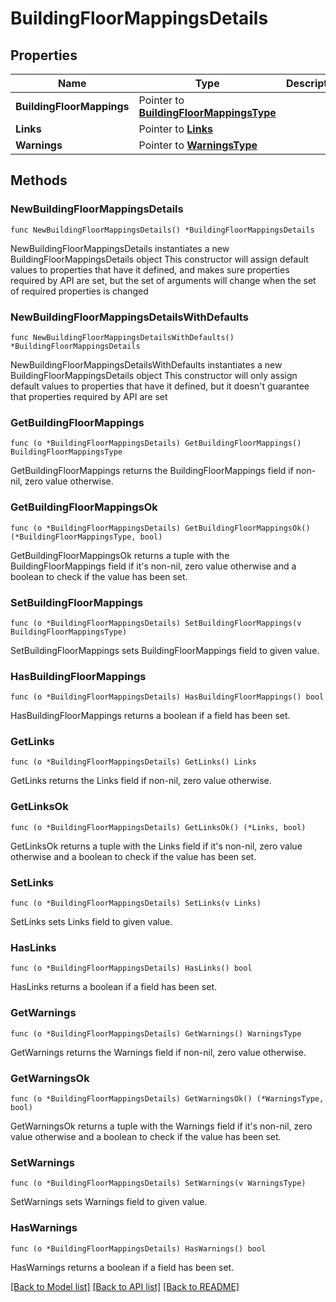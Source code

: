 # BuildingFloorMappingsDetails

## Properties

Name | Type | Description | Notes
------------ | ------------- | ------------- | -------------
**BuildingFloorMappings** | Pointer to [**BuildingFloorMappingsType**](BuildingFloorMappingsType.md) |  | [optional] 
**Links** | Pointer to [**Links**](Links.md) |  | [optional] 
**Warnings** | Pointer to [**WarningsType**](WarningsType.md) |  | [optional] 

## Methods

### NewBuildingFloorMappingsDetails

`func NewBuildingFloorMappingsDetails() *BuildingFloorMappingsDetails`

NewBuildingFloorMappingsDetails instantiates a new BuildingFloorMappingsDetails object
This constructor will assign default values to properties that have it defined,
and makes sure properties required by API are set, but the set of arguments
will change when the set of required properties is changed

### NewBuildingFloorMappingsDetailsWithDefaults

`func NewBuildingFloorMappingsDetailsWithDefaults() *BuildingFloorMappingsDetails`

NewBuildingFloorMappingsDetailsWithDefaults instantiates a new BuildingFloorMappingsDetails object
This constructor will only assign default values to properties that have it defined,
but it doesn't guarantee that properties required by API are set

### GetBuildingFloorMappings

`func (o *BuildingFloorMappingsDetails) GetBuildingFloorMappings() BuildingFloorMappingsType`

GetBuildingFloorMappings returns the BuildingFloorMappings field if non-nil, zero value otherwise.

### GetBuildingFloorMappingsOk

`func (o *BuildingFloorMappingsDetails) GetBuildingFloorMappingsOk() (*BuildingFloorMappingsType, bool)`

GetBuildingFloorMappingsOk returns a tuple with the BuildingFloorMappings field if it's non-nil, zero value otherwise
and a boolean to check if the value has been set.

### SetBuildingFloorMappings

`func (o *BuildingFloorMappingsDetails) SetBuildingFloorMappings(v BuildingFloorMappingsType)`

SetBuildingFloorMappings sets BuildingFloorMappings field to given value.

### HasBuildingFloorMappings

`func (o *BuildingFloorMappingsDetails) HasBuildingFloorMappings() bool`

HasBuildingFloorMappings returns a boolean if a field has been set.

### GetLinks

`func (o *BuildingFloorMappingsDetails) GetLinks() Links`

GetLinks returns the Links field if non-nil, zero value otherwise.

### GetLinksOk

`func (o *BuildingFloorMappingsDetails) GetLinksOk() (*Links, bool)`

GetLinksOk returns a tuple with the Links field if it's non-nil, zero value otherwise
and a boolean to check if the value has been set.

### SetLinks

`func (o *BuildingFloorMappingsDetails) SetLinks(v Links)`

SetLinks sets Links field to given value.

### HasLinks

`func (o *BuildingFloorMappingsDetails) HasLinks() bool`

HasLinks returns a boolean if a field has been set.

### GetWarnings

`func (o *BuildingFloorMappingsDetails) GetWarnings() WarningsType`

GetWarnings returns the Warnings field if non-nil, zero value otherwise.

### GetWarningsOk

`func (o *BuildingFloorMappingsDetails) GetWarningsOk() (*WarningsType, bool)`

GetWarningsOk returns a tuple with the Warnings field if it's non-nil, zero value otherwise
and a boolean to check if the value has been set.

### SetWarnings

`func (o *BuildingFloorMappingsDetails) SetWarnings(v WarningsType)`

SetWarnings sets Warnings field to given value.

### HasWarnings

`func (o *BuildingFloorMappingsDetails) HasWarnings() bool`

HasWarnings returns a boolean if a field has been set.


[[Back to Model list]](../README.md#documentation-for-models) [[Back to API list]](../README.md#documentation-for-api-endpoints) [[Back to README]](../README.md)


